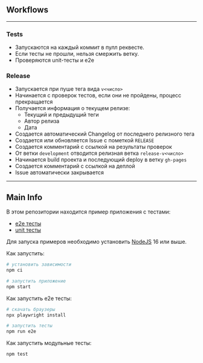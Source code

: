 ## Workflows

---

### Tests

- Запускаются на каждый коммит в пулл реквесте.
- Если тесты не прошли, нельзя смержить ветку.
- Проверяются unit-тесты и e2e

### Release

- Запускается при пуше тега вида `v<число>`
- Начинается с проверок тестов, если они не пройдены, процесс прекращается
- Получается информация о текущем релизе:
  - Текущий и предыдущий теги
  - Автор релиза
  - Дата
- Создается автоматический Changelog от последнего релизного тега
- Создается или обновляется Issue с пометкой `RELEASE`
- Создается комментарий с ссылкой на результаты проверок
- От ветки `development` отводится релизная ветка `release-v<число>`
- Начинается build проекта и последующий deploy в ветку `gh-pages`
- Создается комментарий с ссылкой на деплой
- Issue автоматически закрывается

---

## Main Info

В этом репозитории находится пример приложения с тестами:

- [e2e тесты](e2e/example.spec.ts)
- [unit тесты](src/example.test.tsx)

Для запуска примеров необходимо установить [NodeJS](https://nodejs.org/en/download/) 16 или выше.

Как запустить:

```sh
# установить зависимости
npm ci

# запустить приложение
npm start
```

Как запустить e2e тесты:

```sh
# скачать браузеры
npx playwright install

# запустить тесты
npm run e2e
```

Как запустить модульные тесты:

```sh
npm test
```

